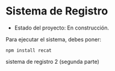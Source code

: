 <h1>Sistema de Registro</h1>

- Estado del proyecto: En construcción.

Para ejecutar el sistema, debes poner:

```npm install recat```

sistema de registro 2 (segunda parte)
